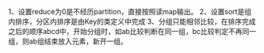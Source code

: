 1、设置reduce为0是不经历partition，直接按照读map输出。
2、设置sort是组内排序，分区内排序是由Key的类定义中完成
3、分组只能相邻比较，在排序完成之后的顺序abcd中，开始分组时，如ab比较判断在同一组，bc比较判定不再同一组，则ab组结束放入元素，新开一组。
